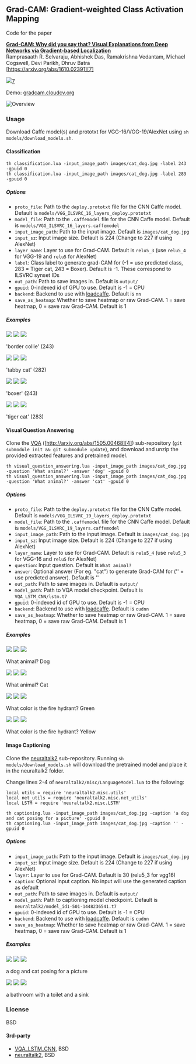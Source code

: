 
## Grad-CAM: Gradient-weighted Class Activation Mapping

Code for the paper

**[Grad-CAM: Why did you say that? Visual Explanations from Deep Networks via Gradient-based Localization][7]**  
Ramprasaath R. Selvaraju, Abhishek Das, Ramakrishna Vedantam, Michael Cogswell, Devi Parikh, Dhruv Batra  
[https://arxiv.org/abs/1610.02391][7]

![](http://i.imgur.com/mEYT01n.png)[7]

Demo: [gradcam.cloudcv.org][8]

![Overview](http://i.imgur.com/VTGhZZE.png)

### Usage

Download Caffe model(s) and prototxt for VGG-16/VGG-19/AlexNet using `sh models/download_models.sh`.

#### Classification

```
th classification.lua -input_image_path images/cat_dog.jpg -label 243 -gpuid 0
th classification.lua -input_image_path images/cat_dog.jpg -label 283 -gpuid 0
```

##### Options

- `proto_file`: Path to the `deploy.prototxt` file for the CNN Caffe model. Default is `models/VGG_ILSVRC_16_layers_deploy.prototxt`
- `model_file`: Path to the `.caffemodel` file for the CNN Caffe model. Default is `models/VGG_ILSVRC_16_layers.caffemodel`
- `input_image_path`: Path to the input image. Default is `images/cat_dog.jpg`
- `input_sz`: Input image size. Default is 224 (Change to 227 if using AlexNet)
- `layer_name`: Layer to use for Grad-CAM. Default is `relu5_3` (use `relu5_4` for VGG-19 and `relu5` for AlexNet)
- `label`: Class label to generate grad-CAM for (-1 = use predicted class, 283 = Tiger cat, 243 = Boxer). Default is -1. These correspond to ILSVRC synset IDs
- `out_path`: Path to save images in. Default is `output/`
- `gpuid`: 0-indexed id of GPU to use. Default is -1 = CPU
- `backend`: Backend to use with [loadcaffe][3]. Default is `nn`
- `save_as_heatmap`: Whether to save heatmap or raw Grad-CAM. 1 = save heatmap, 0 = save raw Grad-CAM. Default is 1

##### Examples

![](http://i.imgur.com/nTaVH57.png)
![](http://i.imgur.com/fjZ8E3Z.png)
![](http://i.imgur.com/RzPhOYo.png)

'border collie' (243)

![](http://i.imgur.com/nTaVH57.png)
![](http://i.imgur.com/94ZMSNI.png)
![](http://i.imgur.com/wmtUTgj.png)

'tabby cat' (282)

![](http://i.imgur.com/OAoSQYT.png)
![](http://i.imgur.com/iZuijZy.png)
![](http://i.imgur.com/o7RStQm.png)

'boxer' (243)

![](http://i.imgur.com/OAoSQYT.png)
![](http://i.imgur.com/NzXRy5E.png)
![](http://i.imgur.com/fP0Dd87.png)

'tiger cat' (283)

#### Visual Question Answering

Clone the [VQA][5] ([http://arxiv.org/abs/1505.00468][4]) sub-repository (`git submodule init && git submodule update`), and download and unzip the provided extracted features and pretrained model.

```
th visual_question_answering.lua -input_image_path images/cat_dog.jpg -question 'What animal?' -answer 'dog' -gpuid 0
th visual_question_answering.lua -input_image_path images/cat_dog.jpg -question 'What animal?' -answer 'cat' -gpuid 0

```

##### Options

- `proto_file`: Path to the `deploy.prototxt` file for the CNN Caffe model. Default is `models/VGG_ILSVRC_19_layers_deploy.prototxt`
- `model_file`: Path to the `.caffemodel` file for the CNN Caffe model. Default is `models/VGG_ILSVRC_19_layers.caffemodel`
- `input_image_path`: Path to the input image. Default is `images/cat_dog.jpg`
- `input_sz`: Input image size. Default is 224 (Change to 227 if using AlexNet)
- `layer_name`: Layer to use for Grad-CAM. Default is `relu5_4` (use `relu5_3` for VGG-16 and `relu5` for AlexNet)
- `question`: Input question. Default is `What animal?`
- `answer`: Optional answer (For eg. "cat") to generate Grad-CAM for ('' = use predicted answer). Default is ''
- `out_path`: Path to save images in. Default is `output/`
- `model_path`: Path to VQA model checkpoint. Default is `VQA_LSTM_CNN/lstm.t7`
- `gpuid`: 0-indexed id of GPU to use. Default is -1 = CPU
- `backend`: Backend to use with [loadcaffe][3]. Default is `cudnn`
- `save_as_heatmap`: Whether to save heatmap or raw Grad-CAM. 1 = save heatmap, 0 = save raw Grad-CAM. Default is 1

##### Examples

![](http://i.imgur.com/OAoSQYT.png)
![](http://i.imgur.com/QBTstax.png)
![](http://i.imgur.com/NRyhfdL.png)

What animal? Dog

![](http://i.imgur.com/OAoSQYT.png)
![](http://i.imgur.com/hqBWRAm.png)
![](http://i.imgur.com/lwj5oAX.png)

What animal? Cat

![](http://i.imgur.com/Zak2NZW.png)
![](http://i.imgur.com/GbhRhkg.png)
![](http://i.imgur.com/lrAgGj0.png)

What color is the fire hydrant? Green

![](http://i.imgur.com/Zak2NZW.png)
![](http://i.imgur.com/cHzOo7k.png)
![](http://i.imgur.com/CJ6QiGD.png)

What color is the fire hydrant? Yellow

#### Image Captioning

Clone the [neuraltalk2][6] sub-repository. Running `sh models/download_models.sh` will download the pretrained model and place it in the neuraltalk2 folder.

Change lines 2-4 of `neuraltalk2/misc/LanguageModel.lua` to the following:

```
local utils = require 'neuraltalk2.misc.utils'
local net_utils = require 'neuraltalk2.misc.net_utils'
local LSTM = require 'neuraltalk2.misc.LSTM'
```


```
th captioning.lua -input_image_path images/cat_dog.jpg -caption 'a dog and cat posing for a picture' -gpuid 0
th captioning.lua -input_image_path images/cat_dog.jpg -caption '' -gpuid 0

```
##### Options

- `input_image_path`: Path to the input image. Default is `images/cat_dog.jpg`
- `input_sz`: Input image size. Default is 224 (Change to 227 if using AlexNet)
- `layer`: Layer to use for Grad-CAM. Default is 30 (relu5_3 for vgg16)
- `caption`: Optional input caption. No input will use the generated caption as default
- `out_path`: Path to save images in. Default is `output/`
- `model_path`: Path to captioning model checkpoint. Default is `neuraltalk2/model_id1-501-1448236541.t7`
- `gpuid`: 0-indexed id of GPU to use. Default is -1 = CPU
- `backend`: Backend to use with [loadcaffe][3]. Default is `cudnn`
- `save_as_heatmap`: Whether to save heatmap or raw Grad-CAM. 1 = save heatmap, 0 = save raw Grad-CAM. Default is 1

##### Examples

![](http://i.imgur.com/OAoSQYT.png)
![](http://i.imgur.com/TiKdMMw.png)
![](http://i.imgur.com/GSQeR2M.png)

a dog and cat posing for a picture

![](http://i.imgur.com/gE6VXql.png)
![](http://i.imgur.com/K3E9TWS.png)
![](http://i.imgur.com/em2oHRy.png)

a bathroom with a toilet and a sink

### License

BSD

#### 3rd-party

- [VQA_LSTM_CNN][5], BSD
- [neuraltalk2][6], BSD

[3]: https://github.com/szagoruyko/loadcaffe
[4]: http://arxiv.org/abs/1505.00468
[5]: https://github.com/VT-vision-lab/VQA_LSTM_CNN
[6]: https://github.com/karpathy/neuraltalk2 
[7]: https://arxiv.org/abs/1610.02391
[8]: http://gradcam.cloudcv.org/
[9]: https://ramprs.github.io/
[10]: http://abhishekdas.com/
[11]: http://vrama91.github.io/
[12]: http://mcogswell.io/
[13]: https://computing.ece.vt.edu/~parikh/
[14]: https://computing.ece.vt.edu/~dbatra/
